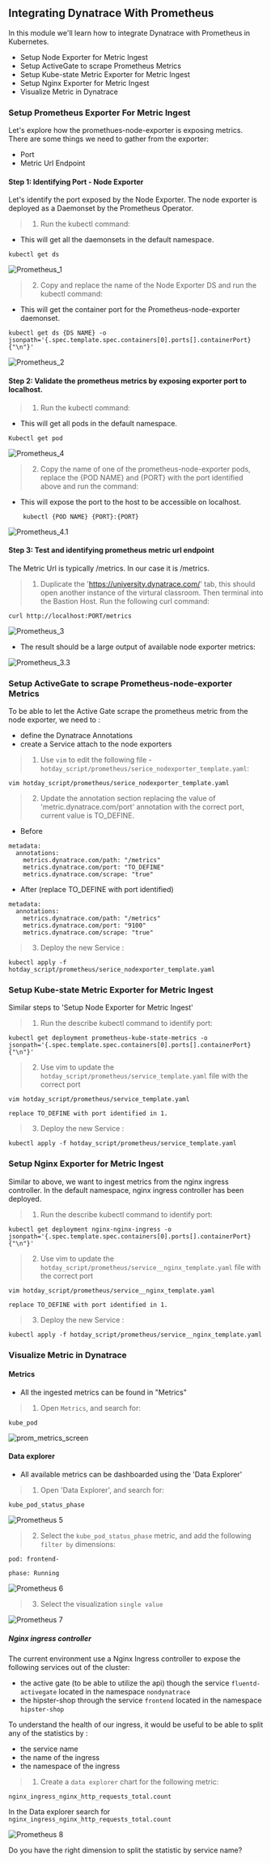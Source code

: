 ## Integrating Dynatrace With Prometheus

In this module we'll learn how to integrate Dynatrace with Prometheus in Kubernetes.

- Setup Node Exporter for Metric Ingest
- Setup ActiveGate to scrape Prometheus Metrics
- Setup Kube-state Metric Exporter for Metric Ingest
- Setup Nginx Exporter for Metric Ingest
- Visualize Metric in Dynatrace

### Setup Prometheus Exporter For Metric Ingest
Let's explore how the promethues-node-exporter is exposing metrics.
There are some things we need to gather from the exporter:
- Port
- Metric Url Endpoint

#### Step 1: Identifying Port - Node Exporter
Let's identify the port exposed by the Node Exporter. 
The node exporter is deployed as a Daemonset by the Prometheus Operator.
> 1. Run the kubectl command:
- This will get all the daemonsets in the default namespace.
```
kubectl get ds
 ```

![Prometheus_1](../../assets/images/prom_1.png)

> 2. Copy and replace the name of the Node Exporter DS and run the kubectl command:
- This will get the container port for the Prometheus-node-exporter daemonset.
```
kubectl get ds {DS NAME} -o jsonpath='{.spec.template.spec.containers[0].ports[].containerPort}{"\n"}'
```

![Prometheus_2](../../assets/images/prom_2.png)

#### Step 2: Validate the prometheus metrics by exposing exporter port to localhost.
> 1. Run the kubectl command:
- This will get all pods in the default namespace.
```
Kubectl get pod
```

![Prometheus_4](../../assets/images/prom_4.png)

> 2. Copy the name of one of the prometheus-node-exporter pods, replace the {POD NAME} and {PORT} with the port identified above and run the command:
- This will expose the port to the host to be accessible on localhost.
```
	kubectl {POD NAME} {PORT}:{PORT}
```

![Prometheus_4.1](../../assets/images/prom_4.1.png)


#### Step 3: Test and identifying prometheus metric url endpoint
The Metric Url is typically /metrics. In our case it is /metrics.
> 1. Duplicate the 'https://university.dynatrace.com/' tab, this should open another instance of the virtural classroom. Then terminal into the Bastion Host. Run the following curl command:
```
curl http://localhost:PORT/metrics
```

![Prometheus_3](../../assets/images/prom_3.png)

- The result should be a large output of available node exporter metrics:

![Prometheus_3.3](../../assets/images/prom_3.3.png)

### Setup ActiveGate to scrape Prometheus-node-exporter Metrics
To be able to let the Active Gate scrape the prometheus metric from the node exporter, we need to :
- define the Dynatrace Annotations 
- create a Service attach to the node exporters

> 1. Use `vim` to edit the following file - `hotday_script/prometheus/serice_nodexporter_template.yaml`:
```
vim hotday_script/prometheus/serice_nodexporter_template.yaml
```
> 2. Update the annotation section replacing the value of 'metric.dynatrace.com/port' annotation with the correct port, current value is TO_DEFINE.

- Before

```
metadata:
  annotations:
    metrics.dynatrace.com/path: "/metrics"
    metrics.dynatrace.com/port: "TO_DEFINE"
    metrics.dynatrace.com/scrape: "true"
```
- After (replace TO_DEFINE with port identified)

```
metadata:
  annotations:
    metrics.dynatrace.com/path: "/metrics"
    metrics.dynatrace.com/port: "9100"
    metrics.dynatrace.com/scrape: "true"
```


> 3. Deploy the new Service :
```
kubectl apply -f hotday_script/prometheus/serice_nodexporter_template.yaml
```


### Setup Kube-state Metric Exporter for Metric Ingest
Similar steps to 'Setup Node Exporter for Metric Ingest'

> 1. Run the describe kubectl command to identify port: 
```
kubectl get deployment prometheus-kube-state-metrics -o jsonpath='{.spec.template.spec.containers[0].ports[].containerPort}{"\n"}'
```

> 2. Use vim to update the `hotday_script/prometheus/service_template.yaml` file with the correct port
```
vim hotday_script/prometheus/service_template.yaml

replace TO_DEFINE with port identified in 1.
```

> 3. Deploy the new Service :
```
kubectl apply -f hotday_script/prometheus/service_template.yaml
```

### Setup Nginx Exporter for Metric Ingest
Similar to above, we want to ingest metrics from the nginx ingress controller.
In the default namespace, nginx ingress controller has been deployed.

> 1. Run the describe kubectl command to identify port: 
```
kubectl get deployment nginx-nginx-ingress -o jsonpath='{.spec.template.spec.containers[0].ports[].containerPort}{"\n"}'
```

> 2. Use vim to update the `hotday_script/prometheus/service__nginx_template.yaml` file with the correct port
```
vim hotday_script/prometheus/service__nginx_template.yaml

replace TO_DEFINE with port identified in 1.
```

> 3. Deploy the new Service :
```
kubectl apply -f hotday_script/prometheus/service__nginx_template.yaml
```

### Visualize Metric in Dynatrace

#### Metrics
- All the ingested metrics can be found in "Metrics"
> 1. Open `Metrics`, and search for:
```
kube_pod
```

![prom_metrics_screen](../../assets/images/prom_metrics_screen.png)

#### Data explorer
- All available metrics can be dashboarded using the 'Data Explorer'
> 1. Open 'Data Explorer', and search for:
```
kube_pod_status_phase
```

![Prometheus 5](../../assets/images/prom_5.png)

> 2. Select the `kube_pod_status_phase` metric, and add the following `filter by` dimensions:
```
pod: frontend-

phase: Running
```

![Prometheus 6](../../assets/images/prom_6.png)

> 3. Select the visualization `single value`

![Prometheus 7](../../assets/images/prom_7.png)

##### Nginx ingress controller
The current environment use a Nginx Ingress controller to expose the following services out of the cluster:
- the active gate (to be able to utilize the api) though the service `fluentd-activegate` located in the namespace `nondynatrace`
- the hipster-shop through the service `frontend` located in the namespace `hipster-shop`

To understand the health of our ingress, it would be useful to be able to split any of the statistics by :
- the service name
- the name of the ingress
- the namespace of the ingress

> 1. Create a `data explorer` chart for the following metric:
```
nginx_ingress_nginx_http_requests_total.count
```
In the Data explorer search for `nginx_ingress_nginx_http_requests_total.count`

![Prometheus 8](../../assets/images/prom_8.png)

Do you have the right dimension to split the statistic by service name?


